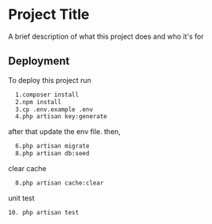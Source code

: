 
# Project Title

A brief description of what this project does and who it's for


## Deployment

To deploy this project run

```bash
  1.composer install
  2.npm install
  3.cp .env.example .env
  4.php artisan key:generate
```
after that update the env file. then,

```bash
  6.php artisan migrate
  8.php artisan db:seed
```

clear cache
```bash
  8.php artisan cache:clear
```

unit test
```bash
10. php artisan test
```


